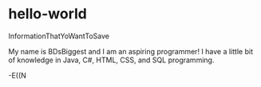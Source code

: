 # hello-world
InformationThatYoWantToSave

My name is BDsBiggest and I am an aspiring programmer! 
I have a little bit of knowledge in Java, C#, HTML, CSS, and SQL programming.

-E((N
